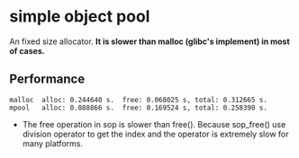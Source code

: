 # simple object pool

An fixed size allocator.
**It is slower than malloc (glibc's implement) in most of cases.**

## Performance
```
malloc  alloc: 0.244640 s.  free: 0.068025 s, total: 0.312665 s.
mpool   alloc: 0.088866 s.  free: 0.169524 s, total: 0.258390 s.
```

* The free operation in sop is slower than free(). Because sop_free() use division operator to get the index and the
 operator is extremely slow for many platforms.
